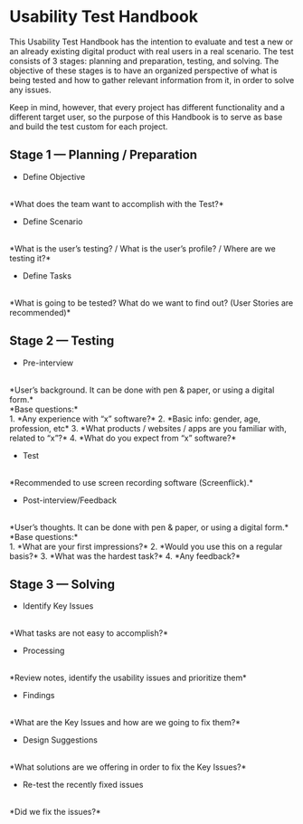 # Usability Test Handbook

This Usability Test Handbook has the intention to evaluate and test a new or an already existing digital product with real users in a real scenario. The test consists of 3 stages: planning and preparation, testing, and solving. The objective of these stages is to have an organized perspective of what is being tested and how to gather relevant information from it, in order to solve any issues.

Keep in mind, however, that every project has different functionality and a different target user, so the purpose of this Handbook is to serve as base and build the test custom for each project.


## Stage 1 — Planning / Preparation

* Define Objective
<br>
*What does the team want to accomplish with the Test?*

* Define Scenario
<br>
*What is the user’s testing? / What is the user’s profile? / Where are we testing it?*

* Define Tasks
<br>
*What is going to be tested? What do we want to find out? (User Stories are recommended)*


## Stage 2 — Testing

* Pre-interview
<br>
*User’s background. It can be done with pen & paper, or using a digital form.*
<br>
*Base questions:*
<br>
1. *Any experience with “x” software?*
2. *Basic info: gender, age, profession, etc*
3. *What products / websites / apps are you familiar with, related to “x”?*
4. *What do you expect from “x” software?*

* Test
<br>
*Recommended to use screen recording software (Screenflick).*

* Post-interview/Feedback
<br>
*User’s thoughts. It can be done with pen & paper, or using a digital form.*
<br>
*Base questions:*
<br>
1. *What are your first impressions?*
2. *Would you use this on a regular basis?*
3. *What was the hardest task?*
4. *Any feedback?*


## Stage 3 — Solving

* Identify Key Issues
<br>
*What tasks are not easy to accomplish?*

* Processing
<br>
*Review notes, identify the usability issues and prioritize them*

* Findings
<br>
*What are the Key Issues and how are we going to fix them?*

* Design Suggestions
<br>
*What solutions are we offering in order to fix the Key Issues?*

* Re-test the recently fixed issues
<br>
*Did we fix the issues?*

